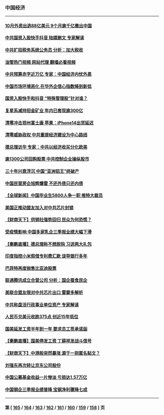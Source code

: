 ### 中国经济
---
#### [10月外资出逃88亿美元 9个月逾千亿撤出中国](../../pages/ncid283/n13862006.md?11090445) 
#### [中共国资入股快手抖音 陆媒删文 专家解读](../../pages/ncid283/n13861690.md?11090445) 
#### [中共扩招税务系统公务员 分析：加大税收](../../pages/ncid283/n13861041.md?11090445) 
#### [油管热门视频 网站代理 翻墙必看视频](http://150.230.27.170:81/youtube.html?11090445)
#### [中共预算赤字近万亿 专家：中国经济内忧外患](../../pages/ncid283/n13861051.md?11090445) 
#### [中国市场环境恶化 在华外企信心指数降到新低](../../pages/ncid283/n13861027.md?11090445) 
#### [国资入股快手和抖音 “特殊管理股”针对谁？](../../pages/ncid283/n13860669.md?11090445) 
#### [复星系减持招金矿业 年内已套现逾300亿](../../pages/ncid283/n13860747.md?11090445) 
#### [清零冲击郑州富士康 苹果：iPhone14出货延迟](../../pages/ncid283/n13860720.md?11090445) 
#### [清零威胁政权 中共重提经济建设为中心路线](../../pages/ncid283/n13860724.md?11090445) 
#### [德总理访华 专家：中共以经济收买分化欧美](../../pages/ncid283/n13860603.md?11090445) 
#### [逾1300公司回购股票 中共控制企业操纵股市](../../pages/ncid283/n13860391.md?11090445) 
#### [三十年兴衰浮沉 中国“亚洲铝王”终破产](../../pages/ncid283/n13859989.md?11090445) 
#### [中国民营房企旭辉爆雷 不还外债只还内债](../../pages/ncid283/n13860001.md?11090445) 
#### [【全球新闻】中国毕业生5800人争一职 推特大裁员](../../pages/ncid283/n13859787.md?11090445) 
#### [美国正推动盟友加入对中共芯片封锁](../../pages/ncid283/n13859981.md?11090445) 
#### [【财商天下】供销社强势回归 民众为何恐慌？](../../pages/ncid283/n13859704.md?11090445) 
#### [受疫情影响 中国多家乳企三季报业绩大幅下滑](../../pages/ncid283/n13859741.md?11090445) 
#### [【秦鹏直播】德总理称不想脱钩 习送两大礼包](../../pages/ncid283/n13859729.md?11090445) 
#### [印度指控小米假借专利费汇款 误导银行多年](../../pages/ncid283/n13859680.md?11090445) 
#### [巴菲特再度抛售比亚迪股票](../../pages/ncid283/n13859721.md?11090445) 
#### [联通腾讯成立合营公司 分析：国企蚕食民企](../../pages/ncid283/n13858102.md?11090445) 
#### [美联合盟友限对中共芯片出口 雷蒙多解析](../../pages/ncid283/n13859663.md?11090445) 
#### [中共称盘活行政事业单位资产 专家解读](../../pages/ncid283/n13859424.md?11090445) 
#### [人民币兑美元收跌375点 创近15年低位](../../pages/ncid283/n13859198.md?11090445) 
#### [国美延发工资半年到一年 要求员工签承诺函](../../pages/ncid283/n13859134.md?11090445) 
#### [【秦鹏直播】国美停发工资 丁薛祥发战斗信号](../../pages/ncid283/n13859067.md?11090445) 
#### [【财商天下】中港股突然暴涨 源于一则匿名贴文？](../../pages/ncid283/n13859035.md?11090445) 
#### [刘强东再次转让京东公司股份](../../pages/ncid283/n13859063.md?11090445) 
#### [中国公募基金收益一片惨淡 亏损达1.57万亿](../../pages/ncid283/n13859045.md?11090445) 
#### [中国钢企三季报业绩普降 宝钢净利骤降七成](../../pages/ncid283/n13859016.md?11090445) 

---
#### 第 [ [165](./165.md?11090445) / [164](./164.md?11090445) / [163](./163.md?11090445) / [162](./162.md?11090445) / [161](./161.md?11090445) / [160](./160.md?11090445) / [159](./159.md?11090445) / [158](./158.md?11090445) ] 页
